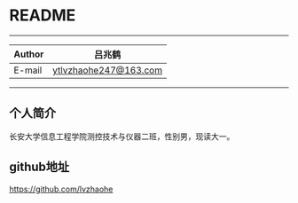 README
===========================
****
	
|Author|吕兆鹤|
|---|---
|E-mail|ytlvzhaohe247@163.com


****
## 个人简介

长安大学信息工程学院测控技术与仪器二班，性别男，现读大一。

## github地址

https://github.com/lvzhaohe


